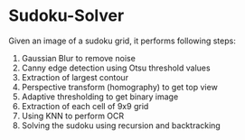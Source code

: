 # Sudoku-Solver
Given an image of a sudoku grid, it performs following steps:

1. Gaussian Blur to remove noise
2. Canny edge detection using Otsu threshold values
3. Extraction of largest contour
3. Perspective transform (homography) to get top view
4. Adaptive thresholding to get binary image
5. Extraction of each cell of 9x9 grid
6. Using KNN to perform OCR
7. Solving the sudoku using recursion and backtracking
